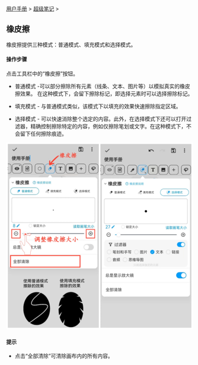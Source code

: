 [用户手册](/dragonnest/drawnote/manual) > [超级笔记](/dragonnest/drawnote/manual/super_note) >

橡皮擦
---
橡皮擦提供三种模式：普通模式、填充模式和选择模式。
#### 操作步骤

点击工具栏中的“橡皮擦”按钮。

- 普通模式 -可以部分擦除所有元素（线条、文本、图片等）以模拟真实的橡皮擦效果。 在这种模式下，会留下擦除标记，即选择元素时可以选择擦除标记。


- 填充模式 - 与普通模式类似，该模式下以填充的效果快速擦除指定区域。


- 选择模式 - 可以快速消除整个选定的内容。此外，在选择模式下还可以打开过滤器，精确控制擦除特定的内容，例如仅擦除笔划或文字。在这种模式下，不会留下任何擦除痕迹。

![](imgs/eraser.png)

#### 提示
- 点击“全部清除”可清除画布内的所有内容。

